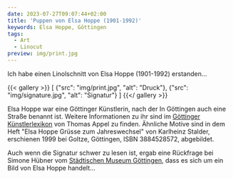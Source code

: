 ```yaml
---
date: 2023-07-27T09:07:44+02:00
title: 'Puppen von Elsa Hoppe (1901-1992)'
keywords: Elsa Hoppe, Göttingen
tags:
  - Art
  - Linocut
preview: img/print.jpg
---
```


Ich habe einen Linolschnitt von Elsa Hoppe (1901-1992) erstanden...
<!--more-->

{{< gallery >}}
[
  {"src": "img/print.jpg", "alt": "Druck"},
  {"src": "img/signature.jpg", "alt": "Signatur"}
]
{{</ gallery >}}

Elsa Hoppe war eine Göttinger Künstlerin, nach der In Göttingen auch eine Straße benannt ist. Weitere Informationen zu ihr sind im [Göttinger Künstlerlexikon](https://univerlag.uni-goettingen.de/bitstream/handle/3/isbn-978-3-86395-504-5/Appel_diss.pdf) von Thomas Appel zu finden.
Ähnliche Motive sind in dem Heft "Elsa Hoppe Grüsse zum Jahreswechsel" von Karlheinz Stalder, erschienen 1999 bei Goltze, Göttingen, ISBN 3884528572, abgebildet.

Auch wenn die Signatur schwer zu lesen ist, ergab eine Rückfrage bei Simone Hübner vom [Städtischen Museum Göttingen](https://museum.goettingen.de/), dass es sich um ein Bild von Elsa Hoppe handelt...
